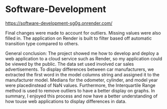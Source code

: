 # Software-Development

https://software-development-sg0g.onrender.com/

Final changes were made to account for outliers. Missing values were also filled in. The application on Render is built to filter based off automatic transition type compared to others. 

General conclusion: The project showed me how to develop and deploy a web application to a cloud service such as Render, so my application could be viewed by the public. The data set used involved car sales advertisements. To display differences between car manufacturers, we extracted the first word in the model columns string and assigned it to the manufacturer model. Medians for the odometer, cylinder, and model year were placedinstead of NaN values. Furthermore, the Interquartile Range method is used to remove outliers to have a better display on graphs. In summary, I enjoyed this process and now have a better understanding of how touse web applications to display differences in data.
